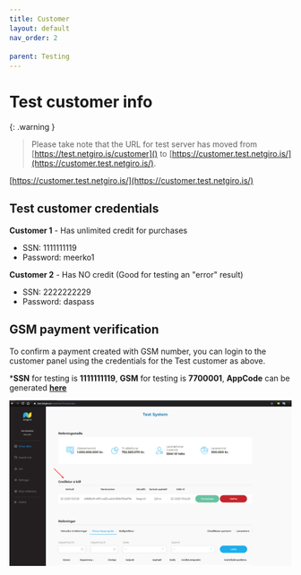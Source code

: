```yaml
---
title: Customer
layout: default
nav_order: 2

parent: Testing
---
```


# Test customer info

{: .warning }
> Please take note that the URL for test server has moved from [https://test.netgiro.is/customer]() to [https://customer.test.netgiro.is/](https://customer.test.netgiro.is/).

[https://customer.test.netgiro.is/](https://customer.test.netgiro.is/)

## Test customer credentials

**Customer 1** - Has unlimited credit for purchases

- SSN: 1111111119 
- Password: meerko1

**Customer 2** - Has NO credit (Good for testing an "error" result)

- SSN: 2222222229
- Password: daspass

## GSM payment verification

To confirm a payment created with GSM number, you can login to the customer panel using the credentials for the Test customer as above.

***SSN** for testing is **1111111119**, **GSM** for testing is **7700001**, **AppCode** can be generated [**here**](/docs/testing/api-pos)

![customer-payment-requests](/images/payment_requests_on_customer.png)
